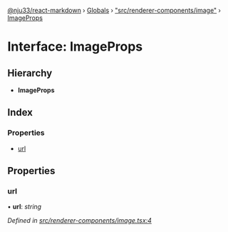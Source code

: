 [@nju33/react-markdown](../README.md) › [Globals](../globals.md) › ["src/renderer-components/image"](../modules/_src_renderer_components_image_.md) › [ImageProps](_src_renderer_components_image_.imageprops.md)

# Interface: ImageProps

## Hierarchy

* **ImageProps**

## Index

### Properties

* [url](_src_renderer_components_image_.imageprops.md#url)

## Properties

###  url

• **url**: *string*

*Defined in [src/renderer-components/image.tsx:4](https://github.com/nju33/react-markdown/blob/7fe748e/src/renderer-components/image.tsx#L4)*
